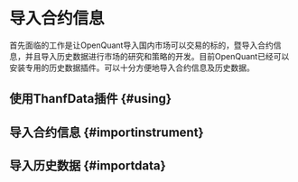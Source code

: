 # 导入合约信息



首先面临的工作是让OpenQuant导入国内市场可以交易的标的，暨导入合约信息，并且导入历史数据进行市场的研究和策略的开发。目前OpenQuant已经可以安装专用的历史数据插件。可以十分方便地导入合约信息及历史数据。

## 使用ThanfData插件 {#using}

## 导入合约信息 {#importinstrument}

## 导入历史数据 {#importdata}



